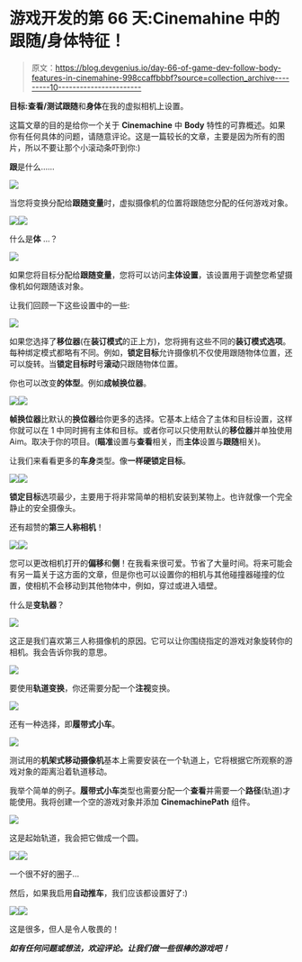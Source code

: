 # 游戏开发的第 66 天:Cinemahine 中的跟随/身体特征！

> 原文：<https://blog.devgenius.io/day-66-of-game-dev-follow-body-features-in-cinemahine-998ccaffbbbf?source=collection_archive---------10----------------------->

**目标:**查看/测试**跟随**和**身体**在我的虚拟相机上设置。

这篇文章的目的是给你一个关于 **Cinemachine** 中 **Body** 特性的可靠概述。如果你有任何具体的问题，请随意评论。这是一篇较长的文章，主要是因为所有的图片，所以不要让那个小滚动条吓到你:)

**跟**是什么……

![](img/59b6e9f329bb3be8ae01c396f3da3018.png)

当您将变换分配给**跟随变量**时，虚拟摄像机的位置将跟随您分配的任何游戏对象。

![](img/0bce607e3da31cfbf019fecab98b9b4c.png)![](img/da41b3424a719a2f226b89fa21fa9fdf.png)

什么是**体** …？

![](img/fc3fc8e1e180108991d913bb2aeafbea.png)

如果您将目标分配给**跟随变量**，您将可以访问**主体设置**，该设置用于调整您希望摄像机如何跟随该对象。

让我们回顾一下这些设置中的一些:

![](img/fd126a3be3aba426614808d1d793ea4d.png)

如果您选择了**移位器**(在**装订模式**的正上方)，您将拥有这些不同的**装订模式选项**。每种绑定模式都略有不同。例如，**锁定目标**允许摄像机不仅使用跟随物体位置，还可以旋转。当**锁定目标时**号**滚动**只跟随物体位置。

你也可以改变**的体型**。例如**成帧换位器**。

![](img/79374b78cc39201f0dc495f42c322b40.png)![](img/16e32ae8aff1495f51359e77b024c5a7.png)

**帧换位器**比默认的**换位器**给你更多的选择。它基本上结合了主体和目标设置，这样你就可以在 1 中同时拥有主体和目标。或者你可以只使用默认的**移位器**并单独使用 Aim。取决于你的项目。(**瞄准**设置与**查看**相关，而**主体**设置与**跟随**相关)。

让我们来看看更多的**车身**类型。像**一样硬锁定目标**。

![](img/98c50b3d2c43ff42ee26e876d7847b80.png)![](img/0c1d6140ee73bef8c771ad7ac384b57b.png)

**锁定目标**选项最少，主要用于将非常简单的相机安装到某物上。也许就像一个完全静止的安全摄像头。

还有超赞的**第三人称相机**！

![](img/4a6c1b1791831c1420d6856e085fd986.png)![](img/a8f3d3b1a983122abf44d2c8fd7b287a.png)

您可以更改相机打开的**偏移**和**侧**！在我看来很可爱。节省了大量时间。将来可能会有另一篇关于这方面的文章，但是你也可以设置你的相机与其他碰撞器碰撞的位置，使相机不会移动到其他物体中，例如，穿过或进入墙壁。

什么是**变轨器**？

![](img/790ae9b82ea156e68b365fd671e3b832.png)

这正是我们喜欢第三人称摄像机的原因。它可以让你围绕指定的游戏对象旋转你的相机。我会告诉你我的意思。

![](img/89ba4689183455e5117f40b20f10f5b4.png)

要使用**轨道变换**，你还需要分配一个**注视**变换。

![](img/43711bc4a4f6e7fbe9d6279423590b62.png)

还有一种选择，即**履带式小车**。

![](img/ba8b3b46c5a81c948e1de95d0ffda08e.png)

测试用的**机架式移动摄像机**基本上需要安装在一个轨道上，它将根据它所观察的游戏对象的距离沿着轨道移动。

我举个简单的例子。**履带式小车**类型也需要分配一个**查看**并需要一个**路径**(轨道)才能使用。我将创建一个空的游戏对象并添加 **CinemachinePath** 组件。

![](img/7e8e76f424484d2df0233fe544220840.png)

这是起始轨道，我会把它做成一个圆。

![](img/7a13e0eded3e69a8cdf274ba9080d5cd.png)![](img/057aa1b50372592241d85f8f45fedb3b.png)

一个很不好的圈子…

然后，如果我启用**自动推车**，我们应该都设置好了:)

![](img/d87d845d4d13ea513ba2076d91792c45.png)![](img/26eaeaebf9270c61b7db9e061b174135.png)

这是很多，但人是令人敬畏的！

***如有任何问题或想法，欢迎评论。让我们做一些很棒的游戏吧！***
